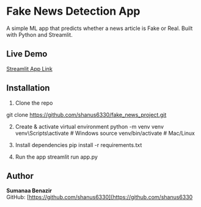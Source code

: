 # Fake News Detection App

A simple ML app that predicts whether a news article is Fake or Real. Built with Python and Streamlit.

## Live Demo
[Streamlit App Link](https://share.streamlit.io/shanus6330/fake_news_project/main/app.py)

## Installation
1. Clone the repo

git clone https://github.com/shanus6330/fake_news_project.git

2. Create & activate virtual environment
python -m venv venv
venv\Scripts\activate # Windows
source venv/bin/activate # Mac/Linux

3. Install dependencies
pip install -r requirements.txt


4. Run the app
streamlit run app.py


## Author
**Sumanaa Benazir**  
GitHub: [https://github.com/shanus6330](https://github.com/shanus6330